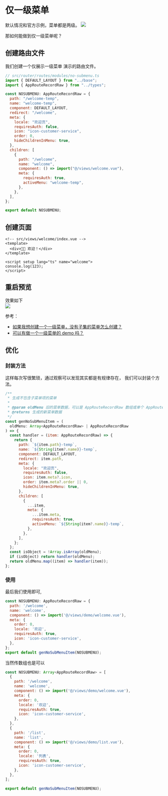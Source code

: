 # 仅一级菜单

默认情况和官方示例，菜单都是两级。
![](https://img.dingshaohua.com/book-fe/202412111847511.webp)

那如何能做到仅一级菜单呢？

## 创建路由文件

我们创建一个仅展示一级菜单 演示的路由文件。

```js
// src/router/routes/modules/no-submenu.ts
import { DEFAULT_LAYOUT } from "../base";
import { AppRouteRecordRaw } from "../types";

const NOSUBMENU: AppRouteRecordRaw = {
  path: "/welcome-temp",
  name: "welcome-temp",
  component: DEFAULT_LAYOUT,
  redirect: "/welcome",
  meta: {
    locale: "欢迎页",
    requiresAuth: false,
    icon: "icon-customer-service",
    order: 0,
    hideChildrenInMenu: true,
  },
  children: [
    {
      path: "/welcome",
      name: "welcome",
      component: () => import("@/views/welcome.vue"),
      meta: {
        requiresAuth: true,
        activeMenu: "welcome-temp",
      },
    },
  ],
};

export default NOSUBMENU;
```

## 创建页面

```vue
<!-- src/views/welcome/index.vue -->
<template>
  <div>👏🏻 欢迎！</div>
</template>

<script setup lang="ts" name="welcome">
console.log(123);
</script>
```

## 重启预览

效果如下  
![](https://img.dingshaohua.com/book-fe/202412111852196.webp)

参考：

- [如果我想创建一个一级菜单，没有子集的菜单怎么创建？](https://github.com/arco-design/arco-design-pro-vue/issues/85)
- [可以有做一个一级菜单的 demo 吗？](https://github.com/arco-design/arco-design-pro-vue/issues/128)

## 优化

### 封装方法
这样每次写很繁琐，通过观察可以发现其实都是有规律存在， 我们可以封装个方法。

```js
/**
 * 生成不包含子菜单项的菜单
 *
 * @param oldMenu 旧的菜单数据，可以是 AppRouteRecordRaw 数组或单个 AppRouteRecordRaw 对象
 * @returns 生成的新菜单数据
 */
const genNoSubMenuItem = (
  oldMenu: Array<AppRouteRecordRaw> | AppRouteRecordRaw
) => {
  const handler = (item: AppRouteRecordRaw) => {
    return {
      path: `${item.path}-temp`,
      name: `${String(item?.name)}-temp`,
      component: DEFAULT_LAYOUT,
      redirect: item.path,
      meta: {
        locale: "欢迎页",
        requiresAuth: false,
        icon: item.meta?.icon,
        order: item.meta?.order || 0,
        hideChildrenInMenu: true,
      },
      children: [
        {
          ...item,
          meta: {
            ...item.meta,
            requiresAuth: true,
            activeMenu: `${String(item?.name)}-temp`,
          },
        },
      ],
    };
  };
  const isObject = !Array.isArray(oldMenu);
  if (isObject) return handler(oldMenu);
  return oldMenu.map((item) => handler(item));
};
```


### 使用
最后我们使用即可,
```js
const NOSUBMENU: AppRouteRecordRaw = {
  path: '/welcome',
  name: 'welcome',
  component: () => import('@/views/demo/welcome.vue'),
  meta: {
    order: 0,
    locale: '欢迎',
    requiresAuth: true,
    icon: 'icon-customer-service',
  },
};
export default genNoSubMenuItem(NOSUBMENU);
```

当然传数组也是可以
```js
const NOSUBMENU: Array<AppRouteRecordRaw> = [
  {
    path: '/welcome',
    name: 'welcome',
    component: () => import('@/views/demo/welcome.vue'),
    meta: {
      order: 0,
      locale: '欢迎',
      requiresAuth: true,
      icon: 'icon-customer-service',
    },
  },
  {
    path: '/list',
    name: 'list',
    component: () => import('@/views/demo/list.vue'),
    meta: {
      order: 0,
      locale: '列表',
      requiresAuth: true,
      icon: 'icon-customer-service',
    },
  },
];

export default genNoSubMenuItem(NOSUBMENU);
```